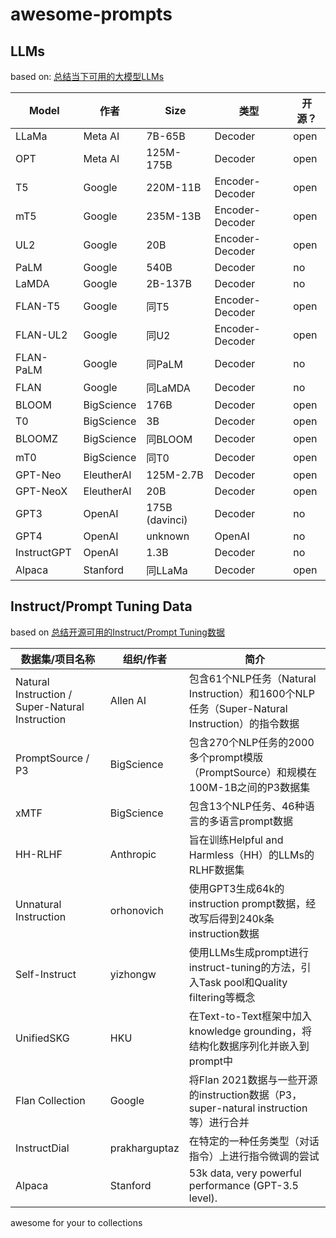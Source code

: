 # awesome-prompts

## LLMs

based on: [总结当下可用的大模型LLMs](https://zhuanlan.zhihu.com/p/611403556)

| Model | 作者 | Size | 类型 | 开源？ |
|-------|-------|-------|-------|-------|
| LLaMa | Meta AI | 7B-65B | Decoder | open |
| OPT | Meta AI | 125M-175B | Decoder | open |
| T5 | Google | 220M-11B | Encoder-Decoder | open |
| mT5 | Google | 235M-13B | Encoder-Decoder | open |
| UL2 | Google | 20B | Encoder-Decoder | open |
| PaLM | Google | 540B | Decoder | no |
| LaMDA | Google | 2B-137B | Decoder | no |
| FLAN-T5 | Google | 同T5 | Encoder-Decoder | open |
| FLAN-UL2 | Google | 同U2 | Encoder-Decoder | open |
| FLAN-PaLM | Google | 同PaLM | Decoder | no |
| FLAN | Google | 同LaMDA | Decoder | no |
| BLOOM | BigScience | 176B | Decoder | open |
| T0 | BigScience | 3B | Decoder | open |
| BLOOMZ | BigScience | 同BLOOM | Decoder | open |
| mT0 | BigScience | 同T0 | Decoder | open |
| GPT-Neo | EleutherAI | 125M-2.7B | Decoder | open |
| GPT-NeoX | EleutherAI | 20B | Decoder | open |
| GPT3 | OpenAI | 175B (davinci) | Decoder | no |
| GPT4 | OpenAI | unknown | OpenAI | no |
| InstructGPT | OpenAI | 1.3B | Decoder | no |
| Alpaca | Stanford | 同LLaMa | Decoder | open |


## Instruct/Prompt Tuning Data

based on [总结开源可用的Instruct/Prompt Tuning数据](https://zhuanlan.zhihu.com/p/615277009)

| 数据集/项目名称 | 组织/作者 | 简介 |
|-------------|-------------|-------------|
| Natural Instruction / Super-Natural Instruction | Allen AI | 包含61个NLP任务（Natural Instruction）和1600个NLP任务（Super-Natural Instruction）的指令数据 |
| PromptSource / P3 | BigScience | 包含270个NLP任务的2000多个prompt模版（PromptSource）和规模在100M-1B之间的P3数据集 |
| xMTF | BigScience | 包含13个NLP任务、46种语言的多语言prompt数据 |
| HH-RLHF | Anthropic | 旨在训练Helpful and Harmless（HH）的LLMs的RLHF数据集 |
| Unnatural Instruction | orhonovich | 使用GPT3生成64k的instruction prompt数据，经改写后得到240k条instruction数据 |
| Self-Instruct | yizhongw | 使用LLMs生成prompt进行instruct-tuning的方法，引入Task pool和Quality filtering等概念 |
| UnifiedSKG | HKU | 在Text-to-Text框架中加入knowledge grounding，将结构化数据序列化并嵌入到prompt中 |
| Flan Collection | Google | 将Flan 2021数据与一些开源的instruction数据（P3，super-natural instruction等）进行合并 |
| InstructDial | prakharguptaz | 在特定的一种任务类型（对话指令）上进行指令微调的尝试 |
| Alpaca | Stanford | 53k data, very powerful performance (GPT-3.5 level). |

awesome for your to collections 
